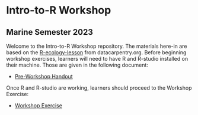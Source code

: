 # Intro-to-R Workshop
## Marine Semester 2023

Welcome to the Intro-to-R Workshop repository. The materials here-in are based on the [R-ecology-lesson](https://datacarpentry.org/R-ecology-lesson/01-intro-to-r.html) from datacarpentry.org. Before beginning workshop exercises, learners will need to have R and R-studio installed on their machine. Those are given in the following document:

* [Pre-Workshop Handout](https://github.com/BUMP-In-Silica/Marine-Semester_Intro-to-R/blob/main/Pre-Workshop-Handout.md)

Once R and R-studio are working, learners should proceed to the Workshop Exercise:

* [Workshop Exercise](https://github.com/BUMP-In-Silica/Marine-Semester_Intro-to-R/blob/main/Workshop-Exercise.md)
